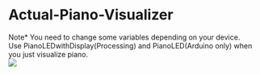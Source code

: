 # Actual-Piano-Visualizer
Note* You need to change some variables depending on your device.<br>
Use PianoLEDwithDisplay(Processing) and PianoLED(Arduino only) when you just visualize piano.<br>
[![](http://img.youtube.com/vi/Sn0_iYNpBbQ/0.jpg)](http://www.youtube.com/watch?v=Sn0_iYNpBbQ "")<br>
